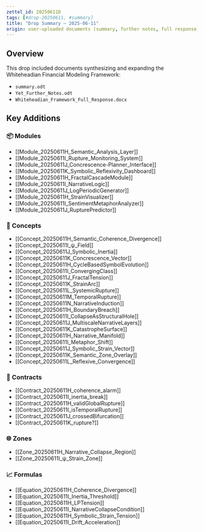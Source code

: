 ```yaml
---
zettel_id: 20250611D
tags: [#drop-20250611, #summary]
title: "Drop Summary – 2025-06-11"
origin: user-uploaded documents (summary, further notes, full response)
---
```



## Overview
This drop included documents synthesizing and expanding the Whiteheadian Financial Modeling Framework:
- `summary.odt`
- `Yet_Further_Notes.odt`
- `Whiteheadian_Framework_Full_Response.docx`

## Key Additions

### 📦 Modules
- [[Module_20250611H_Semantic_Analysis_Layer]]
- [[Module_20250611I_Rupture_Monitoring_System]]
- [[Module_20250611J_Concrescence-Planner_Interface]]
- [[Module_20250611K_Symbolic_Reflexivity_Dashboard]]
- [[Module_20250611H_FractalCascadeModule]]
- [[Module_20250611I_NarrativeLogic]]
- [[Module_20250611J_LogPeriodicGenerator]]
- [[Module_20250611H_StrainVisualizer]]
- [[Module_20250611I_SentimentMetaphorAnalyzer]]
- [[Module_20250611J_RupturePredictor]]


### 🧠 Concepts
- [[Concept_20250611H_Semantic_Coherence_Divergence]]
- [[Concept_20250611I_ψ_Field]]
- [[Concept_20250611J_Symbolic_Inertia]]
- [[Concept_20250611K_Concrescence_Vector]]
- [[Concept_20250611H_CycleBasedSymbolEvolution]]
- [[Concept_20250611I_ConvergingClass]]
- [[Concept_20250611J_FractalTension]]
- [[Concept_20250611K_StrainArc]]
- [[Concept_20250611L_SystemicRupture]]
- [[Concept_20250611M_TemporalRupture]]
- [[Concept_20250611N_NarrativeInduction]]
- [[Concept_20250611H_BoundaryBreach]]
- [[Concept_20250611I_CollapseAsStructuralHole]]
- [[Concept_20250611J_MultiscaleNarrativeLayers]]
- [[Concept_20250611K_CatastropheSurface]]
- [[Concept_20250611H_Narrative_Manifold]]
- [[Concept_20250611I_Metaphor_Shift]]
- [[Concept_20250611J_Symbolic_Strain_Vector]]
- [[Concept_20250611K_Semantic_Zone_Overlay]]
- [[Concept_20250611L_Reflexive_Convergence]]


### 🔐 Contracts
- [[Contract_20250611H_coherence_alarm]]
- [[Contract_20250611I_inertia_break]]
- [[Contract_20250611H_validGlobalRupture]]
- [[Contract_20250611I_isTemporalRupture]]
- [[Contract_20250611J_crossedBifurcation]]
- [[Contract_20250611K_rupture?]]


### 🌐 Zones
- [[Zone_20250611H_Narrative_Collapse_Region]]
- [[Zone_20250611I_ψ_Strain_Zone]]


### 📈 Formulas
- [[Equation_20250611H_Coherence_Divergence]]
- [[Equation_20250611I_Inertia_Threshold]]
- [[Equation_20250611H_LPTension]]
- [[Equation_20250611I_NarrativeCollapseCondition]]
- [[Equation_20250611H_Symbolic_Strain_Tension]]
- [[Equation_20250611I_Drift_Acceleration]]

